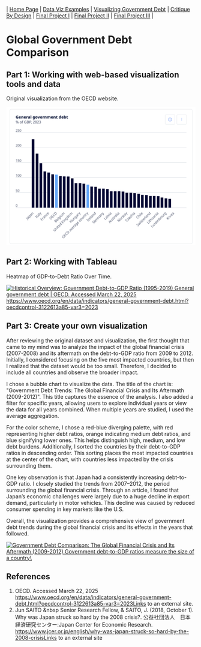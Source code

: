 | [Home Page](https://ananthulalohitaksha.github.io/lohitaksha-ananthula-portfolio/) | [Data Viz Examples](dataviz-examples) | [Visualizing Government Debt](visualizing-government-debt) | [Critique By Design](critique-by-design) | [Final Project I](final-project-part-one) | [Final Project II](final-project-part-two) | [Final Project III](final-project-part-three) |

# Global Government Debt Comparison

## Part 1: Working with web-based visualization tools and data
Original visualization from the OECD website.

<img src="Part%20one.png" alt="Part One" width="800" />

## Part 2: Working with Tableau
Heatmap of GDP-to-Debt Ratio Over Time.
<div class='tableauPlaceholder' id='viz1742775716886' style='position: relative'>
    <noscript>
        <a href='https://public.tableau.com/views/VisualizingGovernmentDebt_17426937908540/Sheet1'>
            <img alt='Historical Overview: Government Debt-to-GDP Ratio (1995-2019) General government debt | OECD. Accessed March 22, 2025 https://www.oecd.org/en/data/indicators/general-government-debt.html?oecdcontrol-3122613a85-var3=2023' 
                 src='https://public.tableau.com/static/images/Vi/VisualizingGovernmentDebt_17426937908540/Sheet1/1_rss.png' 
                 style='border: none;' />
        </a>
    </noscript>
    <object class='tableauViz' style='display:none;'>
        <param name='host_url' value='https%3A%2F%2Fpublic.tableau.com%2F' />
        <param name='embed_code_version' value='3' />
        <param name='site_root' value='' />
        <param name='name' value='VisualizingGovernmentDebt_17426937908540/Sheet1' />
        <param name='tabs' value='no' />
        <param name='toolbar' value='yes' />
        <param name='static_image' value='https://public.tableau.com/static/images/Vi/VisualizingGovernmentDebt_17426937908540/Sheet1/1.png' />
        <param name='animate_transition' value='yes' />
        <param name='display_static_image' value='yes' />
        <param name='display_spinner' value='yes' />
        <param name='display_overlay' value='yes' />
        <param name='display_count' value='yes' />
        <param name='language' value='en-US' />
        <param name='filter' value='publish=yes' />
    </object>
</div>

<script type='text/javascript'>
    var divElement = document.getElementById('viz1742775716886');
    var vizElement = divElement.getElementsByTagName('object')[0];
    vizElement.style.width = '100%';
    vizElement.style.height = (divElement.offsetWidth * 0.75) + 'px';
    var scriptElement = document.createElement('script');
    scriptElement.src = 'https://public.tableau.com/javascripts/api/viz_v1.js';
    vizElement.parentNode.insertBefore(scriptElement, vizElement);
</script>

## Part 3: Create your own visualization
After reviewing the original dataset and visualization, the first thought that came to my mind was to analyze the impact of the global financial crisis (2007-2008) and its aftermath on the debt-to-GDP ratio from 2009 to 2012. Initially, I considered focusing on the five most impacted countries, but then I realized that the dataset would be too small. Therefore, I decided to include all countries and observe the broader impact.

I chose a bubble chart to visualize the data. The title of the chart is: "Government Debt Trends: The Global Financial Crisis and Its Aftermath (2009-2012)". This title captures the essence of the analysis. I also added a filter for specific years, allowing users to explore individual years or view the data for all years combined. When multiple years are studied, I used the average aggregation.

For the color scheme, I chose a red-blue diverging palette, with red representing higher debt ratios, orange indicating medium debt ratios, and blue signifying lower ones. This helps distinguish high, medium, and low debt burdens. Additionally, I sorted the countries by their debt-to-GDP ratios in descending order. This sorting places the most impacted countries at the center of the chart, with countries less impacted by the crisis surrounding them.

One key observation is that Japan had a consistently increasing debt-to-GDP ratio. I closely studied the trends from 2007–2012, the period surrounding the global financial crisis. Through an article, I found that Japan’s economic challenges were largely due to a huge decline in export demand, particularly in motor vehicles. This decline was caused by reduced consumer spending in key markets like the U.S.

Overall, the visualization provides a comprehensive view of government debt trends during the global financial crisis and its effects in the years that followed.

<div class='tableauPlaceholder' id='viz1742776287865' style='position: relative; width: 100%; margin: 0 auto; display: block;'>
    <noscript>
        <a href='#'>
            <img alt='Government Debt Comparison: The Global Financial Crisis and Its Aftermath (2009-2012) Government debt-to-GDP ratios measure the size of a country\'s debt relative to its economic output, providing insight into its fiscal health. During the aftermath of the ' 
                 src='https://public.tableau.com/static/images/Bo/Book1_17427761344300/Sheet1/1_rss.png' 
                 style='border: none;' />
        </a>
    </noscript>
    <object class='tableauViz' style='display:none; width: 100%; height: 100%;'>
        <param name='host_url' value='https%3A%2F%2Fpublic.tableau.com%2F' />
        <param name='embed_code_version' value='3' />
        <param name='site_root' value='' />
        <param name='name' value='Book1_17427761344300/Sheet1' />
        <param name='tabs' value='no' />
        <param name='toolbar' value='yes' />
        <param name='static_image' value='https://public.tableau.com/static/images/Bo/Book1_17427761344300/Sheet1/1.png' />
        <param name='animate_transition' value='yes' />
        <param name='display_static_image' value='yes' />
        <param name='display_spinner' value='yes' />
        <param name='display_overlay' value='yes' />
        <param name='display_count' value='yes' />
        <param name='language' value='en-US' />
    </object>
</div>

<script type='text/javascript'>
    var divElement = document.getElementById('viz1742776287865');
    var vizElement = divElement.getElementsByTagName('object')[0];
    vizElement.style.width = '100%';
    vizElement.style.height = (divElement.offsetWidth * 0.75) + 'px';  // Maintain 75% height ratio
    var scriptElement = document.createElement('script');
    scriptElement.src = 'https://public.tableau.com/javascripts/api/viz_v1.js';
    vizElement.parentNode.insertBefore(scriptElement, vizElement);
</script>


## References
1. OECD. Accessed March 22, 2025 https://www.oecd.org/en/data/indicators/general-government-debt.html?oecdcontrol-3122613a85-var3=2023Links to an external site.
2. Jun SAITO    &nbsp Senior Research Fellow, & SAITO, J. (2018, October 1). Why was Japan struck so hard by the 2008 crisis?. 公益社団法人　日本経済研究センター:Japan Center for Economic Research. https://www.jcer.or.jp/english/why-was-japan-struck-so-hard-by-the-2008-crisisLinks to an external site
